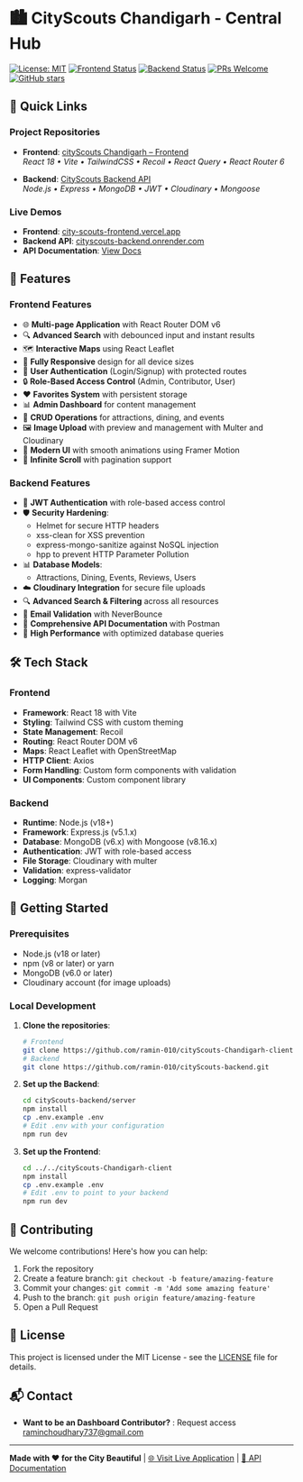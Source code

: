 # 🏙️ CityScouts Chandigarh - Central Hub

[![License: MIT](https://img.shields.io/badge/License-MIT-yellow.svg)](https://opensource.org/licenses/MIT)
[![Frontend Status](https://img.shields.io/website?down_message=offline&label=Frontend&up_message=Live&url=https%3A%2F%2Fcity-scouts-frontend.vercel.app%2F)](https://city-scouts-frontend.vercel.app/)
[![Backend Status](https://img.shields.io/website?down_message=offline&label=Backend%20API&up_message=Live&url=https%3A%2F%2Fcityscouts-backend.onrender.com)](https://cityscouts-backend.onrender.com)
[![PRs Welcome](https://img.shields.io/badge/PRs-welcome-brightgreen.svg)](https://github.com/ramin-010/cityScouts-Chandigarh/pulls)
[![GitHub stars](https://img.shields.io/github/stars/ramin-010/cityScouts-Chandigarh?style=social)](https://github.com/ramin-010/cityScouts-Chandigarh-Centeral)

## 🔗 Quick Links

### Project Repositories
- **Frontend**: [cityScouts Chandigarh – Frontend](https://github.com/ramin-010/cityScouts-frontend)  
  _React 18 • Vite • TailwindCSS • Recoil • React Query • React Router 6_

- **Backend**: [CityScouts Backend API](https://github.com/ramin-010/cityScouts-backend)  
  _Node.js • Express • MongoDB • JWT • Cloudinary • Mongoose_

### Live Demos
- **Frontend**: [city-scouts-frontend.vercel.app](https://city-scouts-frontend.vercel.app/)
- **Backend API**: [cityscouts-backend.onrender.com](https://cityscouts-backend.onrender.com)
- **API Documentation**: [View Docs](https://documenter.getpostman.com/view/your-doc-link)

## 🌟 Features

### Frontend Features
- 🌐 **Multi-page Application** with React Router DOM v6
- 🔍 **Advanced Search** with debounced input and instant results
- 🗺️ **Interactive Maps** using React Leaflet
- 📱 **Fully Responsive** design for all device sizes
- 👤 **User Authentication** (Login/Signup) with protected routes
- 🔒 **Role-Based Access Control** (Admin, Contributor, User)
- ❤️ **Favorites System** with persistent storage
- 📊 **Admin Dashboard** for content management
- 📝 **CRUD Operations** for attractions, dining, and events
- 🖼️ **Image Upload** with preview and management with Multer and Cloudinary
- 🎨 **Modern UI** with smooth animations using Framer Motion
- 🔄 **Infinite Scroll** with pagination support

### Backend Features
- 🔐 **JWT Authentication** with role-based access control
- 🛡️ **Security Hardening**:
  - Helmet for secure HTTP headers
  - xss-clean for XSS prevention
  - express-mongo-sanitize against NoSQL injection
  - hpp to prevent HTTP Parameter Pollution
- 📊 **Database Models**:
  - Attractions, Dining, Events, Reviews, Users
- ☁️ **Cloudinary Integration** for secure file uploads
- 🔍 **Advanced Search & Filtering** across all resources
- 📧 **Email Validation** with NeverBounce
- 📝 **Comprehensive API Documentation** with Postman
- 🚀 **High Performance** with optimized database queries

## 🛠 Tech Stack

### Frontend
- **Framework**: React 18 with Vite
- **Styling**: Tailwind CSS with custom theming
- **State Management**: Recoil
- **Routing**: React Router DOM v6
- **Maps**: React Leaflet with OpenStreetMap
- **HTTP Client**: Axios
- **Form Handling**: Custom form components with validation
- **UI Components**: Custom component library

### Backend
- **Runtime**: Node.js (v18+)
- **Framework**: Express.js (v5.1.x)
- **Database**: MongoDB (v6.x) with Mongoose (v8.16.x)
- **Authentication**: JWT with role-based access
- **File Storage**: Cloudinary with multer
- **Validation**: express-validator
- **Logging**: Morgan

## 🚀 Getting Started

### Prerequisites
- Node.js (v18 or later)
- npm (v8 or later) or yarn
- MongoDB (v6.0 or later)
- Cloudinary account (for image uploads)

### Local Development

1. **Clone the repositories**:
   ```bash
   # Frontend
   git clone https://github.com/ramin-010/cityScouts-Chandigarh-client.git
   # Backend
   git clone https://github.com/ramin-010/cityScouts-backend.git
   ```

2. **Set up the Backend**:
   ```bash
   cd cityScouts-backend/server
   npm install
   cp .env.example .env
   # Edit .env with your configuration
   npm run dev
   ```

3. **Set up the Frontend**:
   ```bash
   cd ../../cityScouts-Chandigarh-client
   npm install
   cp .env.example .env
   # Edit .env to point to your backend
   npm run dev
   ```

## 🤝 Contributing

We welcome contributions! Here's how you can help:

1. Fork the repository
2. Create a feature branch: `git checkout -b feature/amazing-feature`
3. Commit your changes: `git commit -m 'Add some amazing feature'`
4. Push to the branch: `git push origin feature/amazing-feature`
5. Open a Pull Request

## 📄 License

This project is licensed under the MIT License - see the [LICENSE](LICENSE) file for details.

## 📬 Contact
- **Want to be an Dashboard Contributor?** : Request access raminchoudhary737@gmail.com


---

**Made with ❤️ for the City Beautiful** | [🌐 Visit Live Application](https://city-scouts-frontend.vercel.app/) | [📖 API Documentation](https://documenter.getpostman.com/view/your-doc-link)
